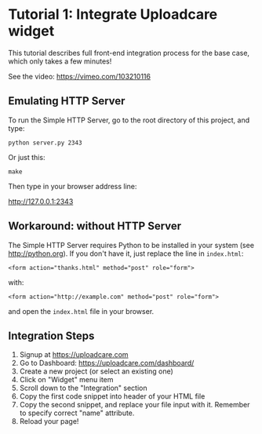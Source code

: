 Tutorial 1: Integrate Uploadcare widget
=======================================

This tutorial describes full front-end integration process
for the base case, which only takes a few minutes!
    
See the video: https://vimeo.com/103210116

Emulating HTTP Server
---------------------

To run the Simple HTTP Server, go to the root directory of this project,
and type:

    python server.py 2343

Or just this:

    make

Then type in your browser address line:

http://127.0.0.1:2343

Workaround: without HTTP Server
-------------------------------

The Simple HTTP Server requires Python to be installed in your system
(see http://python.org). If you don't have it, just replace the line in `index.html`:

    <form action="thanks.html" method="post" role="form">

with:

    <form action="http://example.com" method="post" role="form">

and open the `index.html` file in your browser.

Integration Steps
-----------------

1. Signup at https://uploadcare.com
2. Go to Dashboard: https://uploadcare.com/dashboard/
3. Create a new project (or select an existing one)
4. Click on "Widget" menu item
5. Scroll down to the "Integration" section
6. Copy the first code snippet into header of your HTML file
7. Copy the second snippet, and replace your file input with it. Remember to specify correct "name" attribute.
8. Reload your page!
